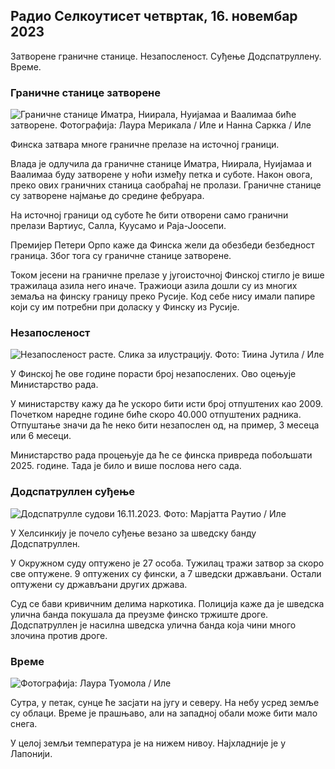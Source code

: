 ## Радио Селкоутисет четвртак, 16. новембар 2023

Затворене граничне станице. Незапосленост. Суђење Додспатруллену. Време.

### Граничне станице затворене

![Граничне станице Иматра, Ниирала, Нуијамаа и Ваалимаа биће затворене. Фотографија: Лаура Мерикала / Иле и Нанна Саркка / Иле](хттпс://имагес.цдн.иле.фи/имаге/уплоад/ц_цроп,х_1215,в_2161,к_0,и_943/ар_1.777777777777777,17777777777777777,177777777777777777777777777777777777777777777777777777777777777777777777777777777777777777777777777777777777777777777/дпр_1.0/к_ауто:ецо/ф_ауто/фл_лосси/в1700138081/39-1201615655605бд910ф3)

Финска затвара многе граничне прелазе на источној граници.

Влада је одлучила да граничне станице Иматра, Ниирала, Нуијамаа и Ваалимаа буду затворене у ноћи између петка и суботе. Након овога, преко ових граничних станица саобраћај не пролази. Граничне станице су затворене најмање до средине фебруара.

На источној граници од суботе ће бити отворени само гранични прелази Вартиус, Салла, Куусамо и Раја-Јоосепи.

Премијер Петери Орпо каже да Финска жели да обезбеди безбедност граница. Због тога су граничне станице затворене.

Током јесени на граничне прелазе у југоисточној Финској стигло је више тражилаца азила него иначе. Тражиоци азила дошли су из многих земаља на финску границу преко Русије. Код себе нису имали папире који су им потребни при доласку у Финску из Русије.

### Незапосленост

![Незапосленост расте. Слика за илустрацију. Фото: Тиина Јутила / Иле](хттпс://имагес.цдн.иле.фи/имаге/уплоад/ц_цроп,х_3007,в_5346,к_0,и_409/ар_1.7777777777777777,ц_филл,г_фацес,х_1270,х_пр_0к_ауто:ецо/ф_ауто/фл_лосси/в1636455286/39-7675556012ф34491801)

У Финској ће ове године порасти број незапослених. Ово оцењује Министарство рада.

У министарству кажу да ће ускоро бити исти број отпуштених као 2009. Почетком наредне године биће скоро 40.000 отпуштених радника. Отпуштање значи да ће неко бити незапослен од, на пример, 3 месеца или 6 месеци.

Министарство рада процењује да ће се финска привреда побољшати 2025. године. Тада је било и више послова него сада.

### Додспатруллен суђење

![Додспатрулле судови 16.11.2023. Фото: Марјатта Раутио / Иле](хттпс://имагес.цдн.иле.фи/имаге/уплоад/ц_цроп,х_2295,в_4080,к_0,и_278/ар_1.7777777777777777,ц_филл,г_фацес,1_0_0,0_0_0,0_к_ауто:ецо/ф_ауто/фл_лосси/в1700137634/39-12015276555ф550196е3)

У Хелсинкију је почело суђење везано за шведску банду Додспатруллен.

У Окружном суду оптужено је 27 особа. Тужилац тражи затвор за скоро све оптужене. 9 оптужених су фински, а 7 шведски држављани. Остали оптужени су држављани других држава.

Суд се бави кривичним делима наркотика. Полиција каже да је шведска улична банда покушала да преузме финско тржиште дроге. Додспатруллен је насилна шведска улична банда која чини много злочина против дроге.

### Време

![ Фотографија: Лаура Туомола / Иле](хттпс://имагес.цдн.иле.фи/имаге/уплоад/ц_цроп,х_1080,в_1919,к_0,и_0/ар_1.7777777777777777,ц_филл,г_фацес,вд_62_1,вд_62_10/к_ауто:ецо/ф_ауто/фл_лосси/в1700136474/39-1201617655606029адф4)

Сутра, у петак, сунце ће засјати на југу и северу. На небу усред земље су облаци. Време је прашњаво, али на западној обали може бити мало снега.

У целој земљи температура је на нижем нивоу. Најхладније је у Лапонији.